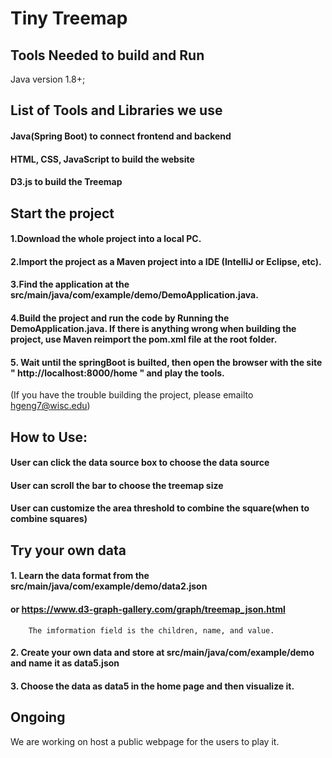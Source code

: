 # Tiny Treemap

## Tools Needed to build and Run

Java version 1.8+;

## List of Tools and Libraries we use
#### Java(Spring Boot) to connect frontend and backend
#### HTML, CSS, JavaScript to build the website
#### D3.js to build the Treemap 



## Start the project

#### 1.Download the whole project into a local PC. 
#### 2.Import the project as a Maven project into a IDE (IntelliJ or Eclipse, etc).
#### 3.Find the application at the src/main/java/com/example/demo/DemoApplication.java.
#### 4.Build the project and run the code by Running the  DemoApplication.java. If there is anything wrong when building the project, use Maven reimport the pom.xml file at the root folder.  
#### 5. Wait until the springBoot is builted, then open the browser with the site " http://localhost:8000/home " and play the tools.

(If you have the trouble building the project, please emailto hgeng7@wisc.edu)

## How to Use:
#### User can click the data source box to choose the data source
#### User can scroll the bar to choose the treemap size 
#### User can customize the area threshold to combine the square(when to combine squares)

## Try your own data

#### 1. Learn the data format from the src/main/java/com/example/demo/data2.json 
####        or https://www.d3-graph-gallery.com/graph/treemap_json.html
        The imformation field is the children, name, and value.
#### 2. Create your own data and store at src/main/java/com/example/demo and name it as data5.json
#### 3. Choose the data as data5 in the home page and then visualize it.

## Ongoing 
We are working on host a public webpage for the users to play it.
